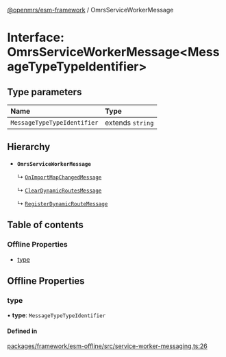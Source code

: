 [@openmrs/esm-framework](../API.md) / OmrsServiceWorkerMessage

# Interface: OmrsServiceWorkerMessage<MessageTypeTypeIdentifier\>

## Type parameters

| Name | Type |
| :------ | :------ |
| `MessageTypeTypeIdentifier` | extends `string` |

## Hierarchy

- **`OmrsServiceWorkerMessage`**

  ↳ [`OnImportMapChangedMessage`](OnImportMapChangedMessage.md)

  ↳ [`ClearDynamicRoutesMessage`](ClearDynamicRoutesMessage.md)

  ↳ [`RegisterDynamicRouteMessage`](RegisterDynamicRouteMessage.md)

## Table of contents

### Offline Properties

- [type](OmrsServiceWorkerMessage.md#type)

## Offline Properties

### type

• **type**: `MessageTypeTypeIdentifier`

#### Defined in

[packages/framework/esm-offline/src/service-worker-messaging.ts:26](https://github.com/Vishal772-pixel/openmrs-esm-core/blob/main/packages/framework/esm-offline/src/service-worker-messaging.ts#L26)

